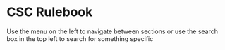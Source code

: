 # CSC Rulebook
Use the menu on the left to navigate between sections or use the search box in the top left to search for something specific